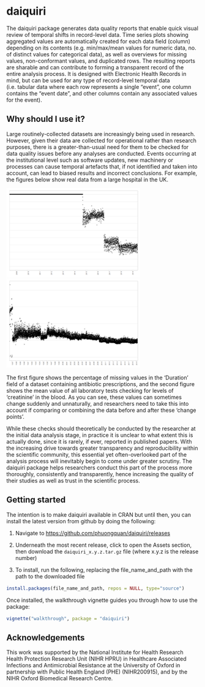 
<!-- README.md is generated from README.Rmd. Please edit that file -->

# daiquiri

The daiquiri package generates data quality reports that enable quick
visual review of temporal shifts in record-level data. Time series plots
showing aggregated values are automatically created for each data field
(column) depending on its contents (e.g. min/max/mean values for numeric
data, no. of distinct values for categorical data), as well as overviews
for missing values, non-conformant values, and duplicated rows. The
resulting reports are sharable and can contribute to forming a
transparent record of the entire analysis process. It is designed with
Electronic Health Records in mind, but can be used for any type of
record-level temporal data (i.e. tabular data where each row represents
a single “event”, one column contains the “event date”, and other
columns contain any associated values for the event).

## Why should I use it?

Large routinely-collected datasets are increasingly being used in
research. However, given their data are collected for operational rather
than research purposes, there is a greater-than-usual need for them to
be checked for data quality issues before any analyses are conducted.
Events occurring at the institutional level such as software updates,
new machinery or processes can cause temporal artefacts that, if not
identified and taken into account, can lead to biased results and
incorrect conclusions. For example, the figures below show real data
from a large hospital in the UK.

<img src="man/figures/antibiotics_day_DurationEnteredByPrescriber_missing_perc.png" width="350" /><img src="man/figures/bchem_creatinine_day_Value_mean.png" width="350" />

The first figure shows the percentage of missing values in the
‘Duration’ field of a dataset containing antibiotic prescriptions, and
the second figure shows the mean value of all laboratory tests checking
for levels of ‘creatinine’ in the blood. As you can see, these values
can sometimes change suddenly and unnaturally, and researchers need to
take this into account if comparing or combining the data before and
after these ‘change points’.

While these checks should theoretically be conducted by the researcher
at the initial data analysis stage, in practice it is unclear to what
extent this is actually done, since it is rarely, if ever, reported in
published papers. With the increasing drive towards greater transparency
and reproducibility within the scientific community, this essential yet
often-overlooked part of the analysis process will inevitably begin to
come under greater scrutiny. The daiquiri package helps researchers
conduct this part of the process more thoroughly, consistently and
transparently, hence increasing the quality of their studies as well as
trust in the scientific process.

## Getting started

The intention is to make daiquiri available in CRAN but until then, you
can install the latest version from github by doing the following:

1.  Navigate to <https://github.com/phuongquan/daiquiri/releases>

2.  Underneath the most recent release, click to open the Assets
    section, then download the `daiquiri_x.y.z.tar.gz` file (where x.y.z
    is the release number)

3.  To install, run the following, replacing the file_name_and_path with
    the path to the downloaded file

``` r
install.packages(file_name_and_path, repos = NULL, type="source")
```

Once installed, the walkthrough vignette guides you through how to use
the package:

``` r
vignette("walkthrough", package = "daiquiri")
```

## Acknowledgements

This work was supported by the National Institute for Health Research
Health Protection Research Unit (NIHR HPRU) in Healthcare Associated
Infections and Antimicrobial Resistance at the University of Oxford in
partnership with Public Health England (PHE) (NIHR200915), and by the
NIHR Oxford Biomedical Research Centre.
